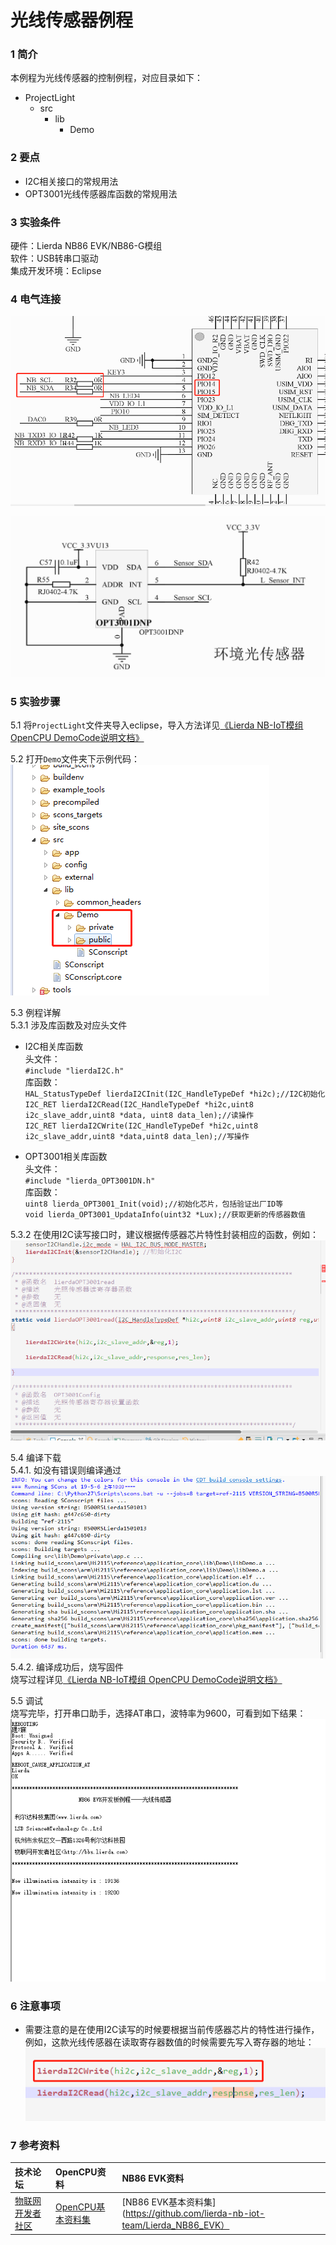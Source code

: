 # 光线传感器例程

### 1 简介

本例程为光线传感器的控制例程，对应目录如下：

- ProjectLight
  - src
    - lib
      - Demo

### 2 要点

- I2C相关接口的常规用法
- OPT3001光线传感器库函数的常规用法

### 3 实验条件

硬件：Lierda NB86 EVK/NB86-G模组  
软件：USB转串口驱动  
集成开发环境：Eclipse  

### 4 电气连接
![光线传感器连接示意图](../../Picture/光线传感器1.png)

![光线传感器连接示意图](../../Picture/光线传感器2.png)
### 5 实验步骤
5.1 将`ProjectLight`文件夹导入eclipse，导入方法详见[《Lierda NB-IoT模组 OpenCPU DemoCode说明文档》
](../../Doc/基本资料/Lierda_NB-IoT模组OpenCPU_DEMO说明文档V1.8_190403.pdf)  

5.2 打开`Demo`文件夹下示例代码：  
![示例代码](../../Picture/光感示例代码1.png)

5.3 例程详解  
5.3.1 涉及库函数及对应头文件  
- I2C相关库函数  
头文件：  
`#include "lierdaI2C.h"`  
库函数：  
`HAL_StatusTypeDef lierdaI2CInit(I2C_HandleTypeDef *hi2c);//I2C初始化`  
`I2C_RET lierdaI2CRead(I2C_HandleTypeDef *hi2c,uint8 i2c_slave_addr,uint8 *data, uint8 data_len);//读操作`  
`I2C_RET lierdaI2CWrite(I2C_HandleTypeDef *hi2c,uint8 i2c_slave_addr,uint8 *data,uint8 data_len);//写操作`  

- OPT3001相关库函数  
头文件：  
`#include "lierda_OPT3001DN.h"`  
库函数：  
`uint8 lierda_OPT3001_Init(void);//初始化芯片，包括验证出厂ID等`  
`void lierda_OPT3001_UpdataInfo(uint32 *Lux);//获取更新的传感器数值`  

5.3.2 在使用I2C读写接口时，建议根据传感器芯片特性封装相应的函数，例如：  
![示例代码](../../Picture/光感示例代码3.jpg)  

5.4  编译下载  
5.4.1. 如没有错误则编译通过  
![编译结果](../../Picture/编译结果.jpg)  
5.4.2. 编译成功后，烧写固件  
烧写过程详见[《Lierda NB-IoT模组 OpenCPU DemoCode说明文档》
](../../Doc/基本资料/Lierda_NB-IoT模组OpenCPU_DEMO说明文档V1.8_190403.pdf)  

5.5 调试  
烧写完毕，打开串口助手，选择AT串口，波特率为9600，可看到如下结果：  
![结果展示](../../Picture/光感结果.png)

### 6 注意事项

- 需要注意的是在使用I2C读写的时候要根据当前传感器芯片的特性进行操作，例如，这款光线传感器在读取寄存器数值的时候需要先写入寄存器的地址：  
![注意事项](../../Picture/光感注意事项.jpg)

### 7 参考资料

| 技术论坛 | OpenCPU资料 | NB86 EVK资料
| :----------- | :----------- | :----------- |
| [物联网开发者社区](http://bbs.lierda.com) |  [OpenCPU基本资料集](https://github.com/lierda-nb-iot-team/Lierda_OpenCPU_SDK) |  [NB86 EVK基本资料集](https://github.com/lierda-nb-iot-team/Lierda_NB86_EVK）|
